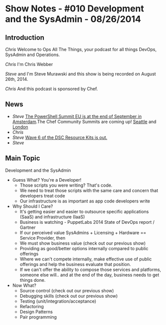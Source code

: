 Show Notes - #010 Development and the SysAdmin  - 08/26/2014
===========================

Introduction
------------
*Chris* Welcome to Ops All The Things, your podcast for all things DevOps, SysAdmin and Operations.

*Chris* I'm Chris Webber

*Steve* and I'm Steve Murawski and this show is being recorded on August 26th, 2014.

*Chris* And this podcast is sponsored by Chef.

News
----
* *Steve* [The PowerShell Summit EU is at the end of September in Amsterdam](http://powershell.org/wp/community-events/summit/).The Chef Community Summits are coming up!  [Seattle](http://www.getchef.com/blog/event/chef-community-summit/) and [London](http://www.getchef.com/blog/event/chef-community-summit-london/)
* *Chris*
* *Steve* [Wave 6 of the DSC Resource Kits is out.](http://blogs.msdn.com/b/powershell/archive/2014/08/20/dsc-resource-kit-wave-6-is-here.aspx)
* *Steve* 

Main Topic
----------
Development and the SysAdmin

* Guess What?  You're a Developer!
  * Those scripts you were writing?  That's code.
  * We need to treat those scripts with the same care and concern that developers treat code
  * Our infrastructure is as important as app code developers write
* Why Should I Care?
  * It's getting easier and easier to outsource specific applications (SaaS) and infrastructure (IaaS)
  * Business is watching - PuppetLabs 2014 State of DevOps report / Gartner
  * If our perceived value SysAdmins + Licensing + Hardware == Service Provider, then 
  * We must show business value (check out our previous show)
  * Providing as good/better options internally compared to public offerings
  * Where we can't compete internally, make effective use of public offerings and help the business evaluate that position.
  * If we can't offer the ability to compose those services and platforms, someone else will.. and at the end of the day, business needs to get things done.
* Now What?
  * Source control (check out our previous show)
  * Debugging skills (check out our previous show)
  * Testing (unit/integration/acceptance)
  * Refactoring
  * Design Patterns
  * Pair programming
